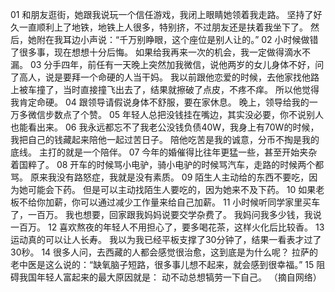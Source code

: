 01
和朋友逛街，她跟我说玩一个信任游戏，我闭上眼睛她领着我走路。
坚持了好久一直顺利上了地铁，地铁上人很多，特别挤，不过朋友还是扶着我坐下了。
然后，她附在我耳边小声说：“千万别睁眼，这个座位是别人让的。”
02
小时候做错了很多事，现在想想十分后悔。
如果给我再来一次的机会，我一定做得滴水不漏。
03
分手四年，前任有一天晚上突然加我微信，说他两岁的女儿身体不好，问了高人，说是要拜一个命硬的人当干妈。
我以前跟他恋爱的时候，去他家找他路上被车撞了，当时直接撞飞出去了，结果就擦破了点皮，不疼不痒。
所以他觉得我肯定命硬。
04
跟领导请假说身体不舒服，要在家休息。
晚上，领导给我的一万多微信步数点了个赞。
05
年轻人总把没钱挂在嘴边，其实没必要，你不说别人也能看出来。
06
我永远都忘不了我老公没钱负债40W，我身上有70W的时候，我把自己的钱藏起来陪他一起过苦日子。
陪他吃苦是我的诚意，分币不掏是我的底线。
主打的就是一个陪伴。
07
今年的婚催得比往年更猛一些，甚至开始夹杂着国粹了。
08
开车的时候骂小电驴，骑小电驴的时候骂汽车，走路的时候两个都骂。
原来我没有路怒症，我就是没有素质。
09
陌生人主动给的东西不要吃，因为她可能会下药。
但是可以主动找陌生人要吃的，因为她来不及下药。
10
如果老板不给你加薪，你可以通过减少工作量来给自己加薪。
11
小时候听同学家里买车了，一百万。
我也想要，回家跟我妈妈说要交学杂费了。
我妈问我多少钱，我说一百万。
12
喜欢熬夜的年轻人不用担心了，要多喝花茶，这样火化后比较香。
13
运动真的可以让人长寿。
我以为我已经平板支撑了30分钟了，结果一看表才过了30秒。
14
很多人问，去西藏的人都会感觉很治愈，这到底是为什么呢？
拉萨的老中医是这么说的：“缺氧脑子短路，很多事儿想不起来，就会感到很幸福。”
15
阻碍我国年轻人富起来的最大原因就是：
动不动总想犒劳一下自己。
（摘自网络）